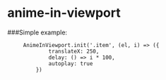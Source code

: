 # anime-in-viewport

###Simple example:

         AnimeInViewport.init('.item', (el, i) => ({
                 translateX: 250,
                 delay: () => i * 100,
                 autoplay: true
             })